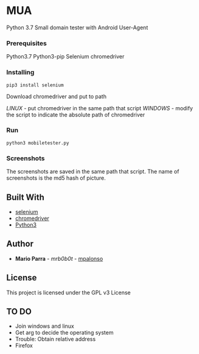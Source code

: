 # MUA

Python 3.7 Small domain tester with Android User-Agent

### Prerequisites


Python3.7
Python3-pip
Selenium
chromedriver

### Installing


```
pip3 install selenium
```

Download chromedriver and put to path

*LINUX* - put chromedriver in the same path that script
*WINDOWS* - modify the script to indicate the absolute path of chromedriver

### Run

```
python3 mobiletester.py
```


### Screenshots

The screenshots are saved in the same path that script.
The name of screenshots is the md5 hash of picture.

## Built With

* [selenium](https://www.seleniumhq.org/)
* [chromedriver](http://chromedriver.chromium.org/getting-started)
* [Python3](https://www.python.org/downloads/release/python-371/)

## Author

* **Mario Parra** - *mrb0b0t* - [mpalonso](https://github.com/mpalonso)


## License

This project is licensed under the GPL v3 License

## TO DO

* Join windows and linux
* Get arg to decide the operating system
* Trouble: Obtain relative address
* Firefox
